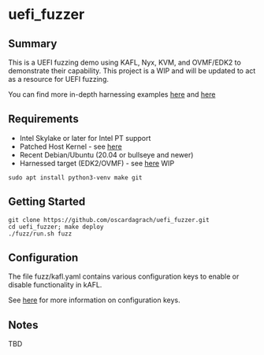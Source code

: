 # uefi_fuzzer


## Summary
This is a UEFI fuzzing demo using KAFL, Nyx, KVM, and OVMF/EDK2 to demonstrate their capability.
This project is a WIP and will be updated to act as a resource for UEFI fuzzing.

You can find more in-depth harnessing examples [here](https://github.com/IntelLabs/kAFL.targets) and [here](https://github.com/IntelLabs/kafl.edk2/commits/TDVF_fuzz_hello)

## Requirements
- Intel Skylake or later for Intel PT support
- Patched Host Kernel - see [here](https://github.com/nyx-fuzz/KVM-Nyx)
- Recent Debian/Ubuntu (20.04 or bullseye and newer)
- Harnessed target (EDK2/OVMF) - see [here](https://github.com/oscardagrach/edk2) WIP

```
sudo apt install python3-venv make git
```

## Getting Started
```
git clone https://github.com/oscardagrach/uefi_fuzzer.git
cd uefi_fuzzer; make deploy
./fuzz/run.sh fuzz
```

## Configuration
The file fuzz/kafl.yaml contains various configuration keys to enable or disable functionality in kAFL.

See [here](https://github.com/IntelLabs/kAFL/blob/master/docs/source/reference/fuzzer_configuration.md) for more information on configuration keys.

## Notes
TBD
